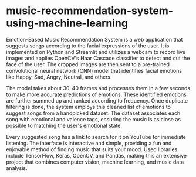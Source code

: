 # music-recommendation-system-using-machine-learning
Emotion-Based Music Recommendation System is a web application that suggests songs according to the facial expressions of the user. It is implemented on Python and Streamlit and utilizes a webcam to record live images and applies OpenCV's Haar Cascade classifier to detect and cut the face of the user. The cropped images are then sent to a pre-trained convolutional neural network (CNN) model that identifies facial emotions like Happy, Sad, Angry, Neutral, and others.

The model takes about 30–40 frames and processes them in a few seconds to make more accurate predictions of emotions. These identified emotions are further summed up and ranked according to frequency. Once duplicate filtering is done, the system employs this cleaned list of emotions to suggest songs from a handpicked dataset. The dataset associates each song with emotional and valence tags, ensuring the music is as close as possible to matching the user's emotional state.

Every suggested song has a link to search for it on YouTube for immediate listening. The interface is interactive and simple, providing a fun and enjoyable method of finding music that suits your mood. Used libraries include TensorFlow, Keras, OpenCV, and Pandas, making this an extensive project that combines computer vision, machine learning, and music data analysis.
